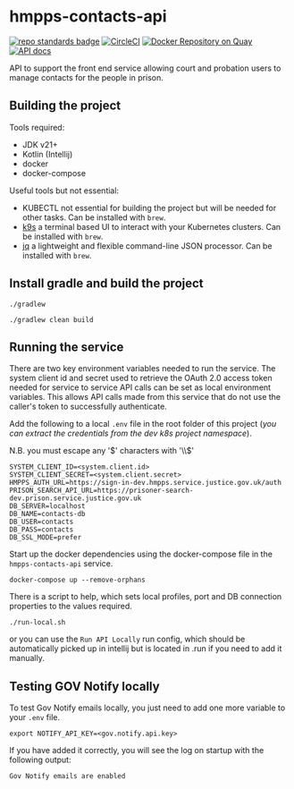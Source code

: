 # hmpps-contacts-api
[![repo standards badge](https://img.shields.io/badge/dynamic/json?color=blue&style=flat&logo=github&label=MoJ%20Compliant&query=%24.result&url=https%3A%2F%2Foperations-engineering-reports.cloud-platform.service.justice.gov.uk%2Fapi%2Fv1%2Fcompliant_public_repositories%2Fhmpps-contacts-api)](https://operations-engineering-reports.cloud-platform.service.justice.gov.uk/public-github-repositories.html#hmpps-contacts-api "Link to report")
[![CircleCI](https://dl.circleci.com/status-badge/img/gh/ministryofjustice/hmpps-contacts-api/tree/main.svg?style=svg)](https://dl.circleci.com/status-badge/redirect/gh/ministryofjustice/hmpps-contacts-api/tree/main)
[![Docker Repository on Quay](https://quay.io/repository/hmpps/hmpps-contacts-api/status "Docker Repository on Quay")](https://quay.io/repository/hmpps/hmpps-contacts-api)
[![API docs](https://img.shields.io/badge/API_docs-view-85EA2D.svg?logo=swagger)](https://contacts-api-dev.hmpps.service.justice.gov.uk/swagger-ui/index.html#/)

API to support the front end service allowing court and probation users to manage contacts for the people in prison.

## Building the project

Tools required:

* JDK v21+
* Kotlin (Intellij)
* docker
* docker-compose

Useful tools but not essential:

* KUBECTL not essential for building the project but will be needed for other tasks. Can be installed with `brew`.
* [k9s](https://k9scli.io/) a terminal based UI to interact with your Kubernetes clusters. Can be installed with `brew`.
* [jq](https://jqlang.github.io/jq/) a lightweight and flexible command-line JSON processor. Can be installed with `brew`.

## Install gradle and build the project

```
./gradlew
```

```
./gradlew clean build
```

## Running the service

There are two key environment variables needed to run the service. The system client id and secret used to retrieve the OAuth 2.0 access token needed for service to service API calls can be set as local environment variables.
This allows API calls made from this service that do not use the caller's token to successfully authenticate.

Add the following to a local `.env` file in the root folder of this project (_you can extract the credentials from the dev k8s project namespace_).

N.B. you must escape any '$' characters with '\\$'

```
SYSTEM_CLIENT_ID=<system.client.id>
SYSTEM_CLIENT_SECRET=<system.client.secret>
HMPPS_AUTH_URL=https://sign-in-dev.hmpps.service.justice.gov.uk/auth
PRISON_SEARCH_API_URL=https://prisoner-search-dev.prison.service.justice.gov.uk
DB_SERVER=localhost
DB_NAME=contacts-db
DB_USER=contacts
DB_PASS=contacts
DB_SSL_MODE=prefer
```

Start up the docker dependencies using the docker-compose file in the `hmpps-contacts-api` service.

```
docker-compose up --remove-orphans
```

There is a script to help, which sets local profiles, port and DB connection properties to the
values required.

```
./run-local.sh
```

or you can use the `Run API Locally` run config, which should be automatically picked up in intellij but is located in .run if you need to add it manually.

## Testing GOV Notify locally

To test Gov Notify emails locally, you just need to add one more variable to your `.env` file.

```
export NOTIFY_API_KEY=<gov.notify.api.key>
```
If you have added it correctly, you will see the log on startup with the following output:

```
Gov Notify emails are enabled
```
